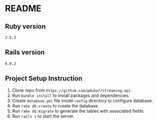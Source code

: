 # README

## Ruby version
	2.5.3

## Rails version
	6.0.2
	
## Project Setup Instruction
1. Clone repo from `https://github.com/pdukaf/streaming-api`
2. Run `bundle install` to install packages and dependencies.
3. Create `database.yml` file inside `config` directory to configure database.
6. Run `rake db:create` to create the database.
7. Run `rake db:migrate` to generate the tables with associated fields.
9. Run `rails s` to start the server.

